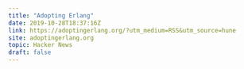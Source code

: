 ```yaml
---
title: "Adopting Erlang"
date: 2019-10-28T18:37:16Z
link: https://adoptingerlang.org/?utm_medium=RSS&utm_source=hune
site: adoptingerlang.org
topic: Hacker News
draft: false
---
```


